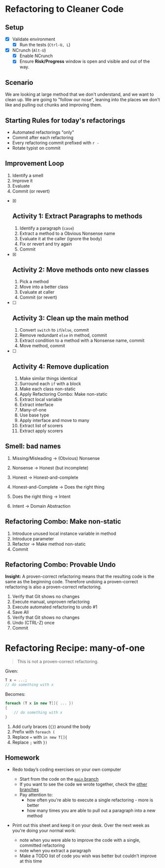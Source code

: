 # Refactoring to Cleaner Code

## Setup

* [x] Validate environment
    * [x] Run the tests (`Ctrl-U, L`)
* [x] NCrunch (`Alt-U`)
    * [x] Enable NCrunch
    * [x] Ensure **Risk/Progress** window is open and visible and out of the way.

## Scenario

We are looking at large method that we don't understand, and we want to clean up. We are going to "follow our nose", leaning into the places we don't like and pulling out chunks and improving them.

## Starting Rules for today's refactorings

- Automated refactorings "only" 
- Commit after each refactoring
- Every refactoring commit prefixed with `r - `
- Rotate typist on commit

## Improvement Loop

1. Identify a smell
2. Improve it
3. Evaluate
4. Commit (or revert)

- [x] ## Activity 1: Extract Paragraphs to methods

    1. Identify a paragraph (`case`)
    2. Extract a method to a Obvious Nonsense name
    3. Evaluate it at the caller (ignore the body)
    4. Fix or revert and try again
    5. Commit
    
- [x] ## Activity 2: Move methods onto new classes

    1. Pick a method
    2. Move into a better class
    3. Evaluate at caller
    4. Commit (or revert)

- [ ] ## Activity 3: Clean up the main method

	1. Convert `switch` to `if`/`else`, commit
	2. Remove redundant `else` in method, commit
	3. Extract condition to a method with a Nonsense name, commit
	4. Move method, commit
	
 - [ ] ## Activity 4: Remove duplication

    1. Make similar things identical
    2. Surround each `if` with a block
    3. Make each class non-static
    4. Apply Refactoring Combo: Make non-static
    5. Extract local variable
    6. Extract interface
    7. Many-of-one
    8. Use base type
    9. Apply interface and move to many
    10. Extract list of scorers
    11. Extract apply scorers

## Smell: bad names

1. Missing/Misleading -> (Obvious) Nonsense

2. Nonsense -> Honest (but incomplete)

3. Honest -> Honest-and-complete

4. Honest-and-Complete -> Does the right thing

5. Does the right thing -> Intent

6. Intent -> Domain Abstraction
## Refactoring Combo: Make non-static

1. Introduce unused local instance variable in method
2. Introduce parameter
3. Refactor -> Make method non-static
4. Commit

## Refactoring Combo: Provable Undo

**Insight:** A proven-correct refactoring means that the resulting code is the same as the beginning code. Therefore undoing a proven-correct refactoring is also a proven-correct refactoring.

1. Verify that Git shows no changes
2. Execute manual, unproven refactoring
3. Execute automated refactoring to undo #1
4. Save All
5. Verify that Git shows no changes
6. Undo (CTRL-Z) once
7. Commit

# Refactoring Recipe: many-of-one

> This is not a proven-correct refactoring.

Given:

```c#
T x = ...;
// do something with x
```

Becomes:

```c#
foreach (T x in new T[]{ ... })
{
    // do something with x
}
```

1. Add curly braces (`{}`) around the body
2. Prefix with `foreach (`
3. Replace `=` with `in new T[]{`
4. Replace `;` with `})`


## Homework

* Redo today’s coding exercises on your own computer

  * Start from the code on the [`main` branch](https://github.com/LearnWithLlew/RefactoringToCleanerCode.net)
  * If you want to see the code we wrote together, check the [other branches](https://github.com/LearnWithLlew/RefactoringToCleanerCode.net/branches)
  * Pay attention to:
    * how often you're able to execute a single refactoring - more is better
    * how many times you are able to pull out a paragraph into a new method
* Print out this sheet and keep it on your desk. Over the next week as you're doing your normal work:
  * note when you were able to improve the code with a single, committed refactoring
  * note when you extract a paragraph
  * Make a TODO list of code you wish was better but couldn't improve at this time

